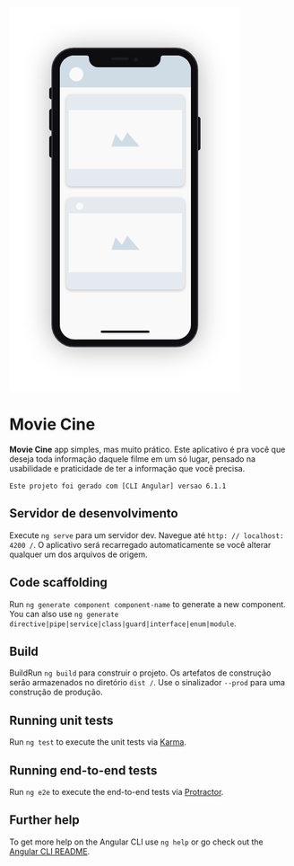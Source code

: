 ![App Filmes](src/assets/imgs/readme.png)

Movie Cine
=============

**Movie Cine** app simples, mas muito prático. Este aplicativo é pra você que deseja toda informação daquele filme em um só lugar, pensado na usabilidade e praticidade de ter a informação que você precisa.

	Este projeto foi gerado com [CLI Angular] versao 6.1.1


## Servidor de desenvolvimento

Execute `ng serve` para um servidor dev. Navegue até `http: // localhost: 4200 /`. O aplicativo será recarregado automaticamente se você alterar qualquer um dos arquivos de origem.

## Code scaffolding

Run `ng generate component component-name` to generate a new component. You can also use `ng generate directive|pipe|service|class|guard|interface|enum|module`.

## Build

BuildRun `ng build` para construir o projeto. Os artefatos de construção serão armazenados no diretório `dist /`. Use o sinalizador `--prod` para uma construção de produção.

## Running unit tests

Run `ng test` to execute the unit tests via [Karma](https://karma-runner.github.io).

## Running end-to-end tests

Run `ng e2e` to execute the end-to-end tests via [Protractor](http://www.protractortest.org/).

## Further help

To get more help on the Angular CLI use `ng help` or go check out the [Angular CLI README](https://github.com/angular/angular-cli/blob/master/README.md).
